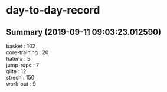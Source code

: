 # day-to-day-record  
## Summary  (2019-09-11 09:03:23.012590)  
basket : 102  
core-training : 20  
hatena : 5  
jump-rope : 7  
qiita : 12  
strech : 150  
work-out : 9  
